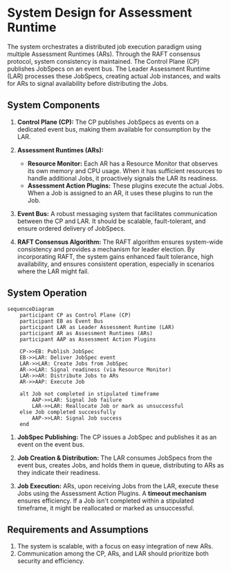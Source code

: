# System Design for Assessment Runtime

The system orchestrates a distributed job execution paradigm using multiple Assessment Runtimes (ARs). Through the RAFT consensus protocol, system consistency is maintained. The Control Plane (CP) publishes JobSpecs on an event bus. The Leader Assessment Runtime (LAR) processes these JobSpecs, creating actual Job instances, and waits for ARs to signal availability before distributing the Jobs.

## System Components

1. **Control Plane (CP):** The CP publishes JobSpecs as events on a dedicated event bus, making them available for consumption by the LAR.

2. **Assessment Runtimes (ARs):**
    - **Resource Monitor:** Each AR has a Resource Monitor that observes its own memory and CPU usage. When it has sufficient resources to handle additional Jobs, it proactively signals the LAR its readiness.
    - **Assessment Action Plugins:** These plugins execute the actual Jobs. When a Job is assigned to an AR, it uses these plugins to run the Job.

3. **Event Bus:** A robust messaging system that facilitates communication between the CP and LAR. It should be scalable, fault-tolerant, and ensure ordered delivery of JobSpecs.

4. **RAFT Consensus Algorithm:** The RAFT algorithm ensures system-wide consistency and provides a mechanism for leader election. By incorporating RAFT, the system gains enhanced fault tolerance, high availability, and ensures consistent operation, especially in scenarios where the LAR might fail.

## System Operation

```mermaid
sequenceDiagram
    participant CP as Control Plane (CP)
    participant EB as Event Bus
    participant LAR as Leader Assessment Runtime (LAR)
    participant AR as Assessment Runtimes (ARs)
    participant AAP as Assessment Action Plugins

    CP->>EB: Publish JobSpec
    EB->>LAR: Deliver JobSpec event
    LAR->>LAR: Create Jobs from JobSpec
    AR->>LAR: Signal readiness (via Resource Monitor)
    LAR->>AR: Distribute Jobs to ARs
    AR->>AAP: Execute Job

    alt Job not completed in stipulated timeframe
        AAP->>LAR: Signal Job failure
        LAR->>LAR: Reallocate Job or mark as unsuccessful
    else Job completed successfully
        AAP->>LAR: Signal Job success
    end
```

1. **JobSpec Publishing:** The CP issues a JobSpec and publishes it as an event on the event bus.

2. **Job Creation & Distribution:** The LAR consumes JobSpecs from the event bus, creates Jobs, and holds them in queue, distributing to ARs as they indicate their readiness.

3. **Job Execution:** ARs, upon receiving Jobs from the LAR, execute these Jobs using the Assessment Action Plugins. A **timeout mechanism** ensures efficiency. If a Job isn't completed within a stipulated timeframe, it might be reallocated or marked as unsuccessful.

## Requirements and Assumptions

1. The system is scalable, with a focus on easy integration of new ARs.
2. Communication among the CP, ARs, and LAR should prioritize both security and efficiency.
